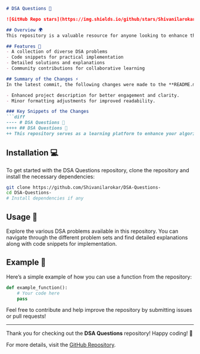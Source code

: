 ```markdown
# DSA Questions 🤖

![GitHub Repo stars](https://img.shields.io/github/stars/Shivanilarokar/DSA-Questions-?style=social) ![GitHub forks](https://img.shields.io/github/forks/Shivanilarokar/DSA-Questions-?style=social) ![GitHub issues](https://img.shields.io/github/issues/Shivanilarokar/DSA-Questions-)

## Overview 🌍
This repository is a valuable resource for anyone looking to enhance their algorithmic skills and deepen their knowledge of Data Structures and Algorithms (DSA). It includes a variety of problems that cater to different levels of expertise, from beginners to advanced learners.

## Features 🚀
- A collection of diverse DSA problems
- Code snippets for practical implementation
- Detailed solutions and explanations
- Community contributions for collaborative learning

## Summary of the Changes ⚡
In the latest commit, the following changes were made to the **README.md** file:

- Enhanced project description for better engagement and clarity.
- Minor formatting adjustments for improved readability.

### Key Snippets of the Changes
```diff
---- # DSA Questions 🤖
++++ ## DSA Questions 🤖
++ This repository serves as a learning platform to enhance your algorithmic skills and improve your understanding of Data Structures and Algorithms (DSA.
```

## Installation 💻
To get started with the DSA Questions repository, clone the repository and install the necessary dependencies:

```bash
git clone https://github.com/Shivanilarokar/DSA-Questions-
cd DSA-Questions-
# Install dependencies if any
```

## Usage 📖
Explore the various DSA problems available in this repository. You can navigate through the different problem sets and find detailed explanations along with code snippets for implementation.

## Example 📝
Here’s a simple example of how you can use a function from the repository:

```python
def example_function():
    # Your code here
    pass
```

Feel free to contribute and help improve the repository by submitting issues or pull requests!

---

Thank you for checking out the **DSA Questions** repository! Happy coding! 🎉

For more details, visit the [GitHub Repository](https://github.com/Shivanilarokar/DSA-Questions-).
```